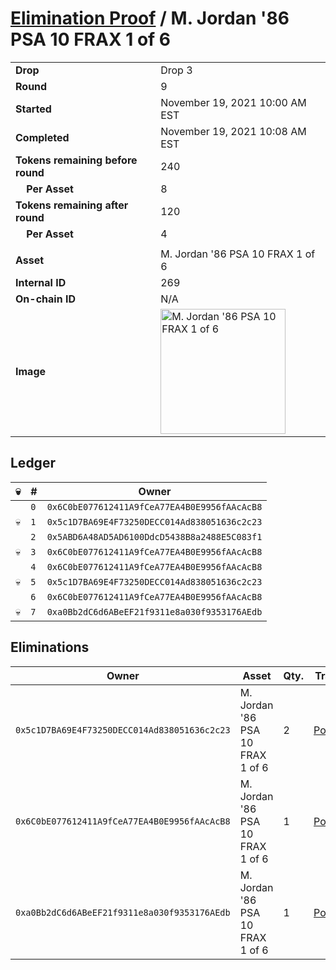 # [Elimination Proof](./readme.md) / M. Jordan &#039;86 PSA 10 FRAX 1 of 6

|||
|---|---|
| **Drop** | Drop 3 |
| **Round** | 9 |
| **Started** | November 19, 2021 10:00 AM EST |
| **Completed** | November 19, 2021 10:08 AM EST |
| **Tokens remaining before round** | 240 |
| **&nbsp;&nbsp;&nbsp;&nbsp;Per Asset** | 8 |
| **Tokens remaining after round** | 120 |
| **&nbsp;&nbsp;&nbsp;&nbsp;Per Asset** | 4 |
| | |
| **Asset** | M. Jordan &#039;86 PSA 10 FRAX 1 of 6 |
| **Internal ID** | 269 |
| **On-chain ID** | N/A |
| **Image** | <img src="https://tcdn.blokpax.com/94d9199b-dc26-4163-ba8b-543033744cde/b0489267328e9210e7c90cea8f25eebd7bf1435092cb9ed516717769464027a3.jpg" height="200" alt="M. Jordan &#039;86 PSA 10 FRAX 1 of 6" /> |

## Ledger

| 💀 | # | Owner |
| --- | --- | --- |
|  | `0` | `0x6C0bE077612411A9fCeA77EA4B0E9956fAAcAcB8` |
| 💀 | `1` | `0x5c1D7BA69E4F73250DECC014Ad838051636c2c23` |
|  | `2` | `0x5ABD6A48AD5AD6100DdcD5438B8a2488E5C083f1` |
| 💀 | `3` | `0x6C0bE077612411A9fCeA77EA4B0E9956fAAcAcB8` |
|  | `4` | `0x6C0bE077612411A9fCeA77EA4B0E9956fAAcAcB8` |
| 💀 | `5` | `0x5c1D7BA69E4F73250DECC014Ad838051636c2c23` |
|  | `6` | `0x6C0bE077612411A9fCeA77EA4B0E9956fAAcAcB8` |
| 💀 | `7` | `0xa0Bb2dC6d6ABeEF21f9311e8a030f9353176AEdb` |


## Eliminations

| Owner | Asset | Qty. | Transaction |
| --- | --- | --- | --- |
| `0x5c1D7BA69E4F73250DECC014Ad838051636c2c23` | M. Jordan '86 PSA 10 FRAX 1 of 6 | 2 | [Polygonscan](https://polygonscan.com/tx/0x72a6795458da217534cbca1551639047f21fcd800ebc9ac1fca9afa2f8dae64f) |
| `0x6C0bE077612411A9fCeA77EA4B0E9956fAAcAcB8` | M. Jordan '86 PSA 10 FRAX 1 of 6 | 1 | [Polygonscan](https://polygonscan.com/tx/0x15fe28fe1c2ad375cce96df332759a11b2d224cddd1e5e682179f44229230c33) |
| `0xa0Bb2dC6d6ABeEF21f9311e8a030f9353176AEdb` | M. Jordan '86 PSA 10 FRAX 1 of 6 | 1 | [Polygonscan](https://polygonscan.com/tx/0x72a08b26b454c03699dccccebd415e8ee1f9db339fc309b2325190e452c63d82) |
